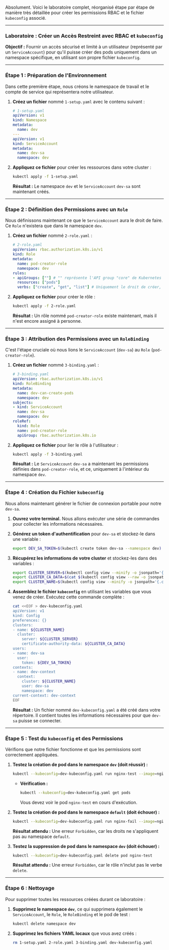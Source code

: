 Absolument. Voici le laboratoire complet, réorganisé étape par étape de manière très détaillée pour créer les permissions RBAC et le fichier `kubeconfig` associé.

-----

### **Laboratoire : Créer un Accès Restreint avec RBAC et `kubeconfig`**

**Objectif :** Fournir un accès sécurisé et limité à un utilisateur (représenté par un `ServiceAccount`) pour qu'il puisse créer des pods uniquement dans un namespace spécifique, en utilisant son propre fichier `kubeconfig`.

-----

### **Étape 1 : Préparation de l'Environnement**

Dans cette première étape, nous créons le namespace de travail et le compte de service qui représentera notre utilisateur.

1.  **Créez un fichier** nommé `1-setup.yaml` avec le contenu suivant :

    ```yaml
    # 1-setup.yaml
    apiVersion: v1
    kind: Namespace
    metadata:
      name: dev
    ---
    apiVersion: v1
    kind: ServiceAccount
    metadata:
      name: dev-sa
      namespace: dev
    ```

2.  **Appliquez ce fichier** pour créer les ressources dans votre cluster :

    ```bash
    kubectl apply -f 1-setup.yaml
    ```

    **Résultat :** Le namespace `dev` et le `ServiceAccount` `dev-sa` sont maintenant créés.

-----

### **Étape 2 : Définition des Permissions avec un `Role`**

Nous définissons maintenant ce que le `ServiceAccount` aura le droit de faire. Ce `Role` n'existera que dans le namespace `dev`.

1.  **Créez un fichier** nommé `2-role.yaml` :

    ```yaml
    # 2-role.yaml
    apiVersion: rbac.authorization.k8s.io/v1
    kind: Role
    metadata:
      name: pod-creator-role
      namespace: dev
    rules:
    - apiGroups: [""] # "" représente l'API group "core" de Kubernetes
      resources: ["pods"]
      verbs: ["create", "get", "list"] # Uniquement le droit de créer, lister et voir les pods
    ```

2.  **Appliquez ce fichier** pour créer le rôle :

    ```bash
    kubectl apply -f 2-role.yaml
    ```

    **Résultat :** Un rôle nommé `pod-creator-role` existe maintenant, mais il n'est encore assigné à personne.

-----

### **Étape 3 : Attribution des Permissions avec un `RoleBinding`**

C'est l'étape cruciale où nous lions le `ServiceAccount` (`dev-sa`) au `Role` (`pod-creator-role`).

1.  **Créez un fichier** nommé `3-binding.yaml` :

    ```yaml
    # 3-binding.yaml
    apiVersion: rbac.authorization.k8s.io/v1
    kind: RoleBinding
    metadata:
      name: dev-can-create-pods
      namespace: dev
    subjects:
    - kind: ServiceAccount
      name: dev-sa
      namespace: dev
    roleRef:
      kind: Role
      name: pod-creator-role
      apiGroup: rbac.authorization.k8s.io
    ```

2.  **Appliquez ce fichier** pour lier le rôle à l'utilisateur :

    ```bash
    kubectl apply -f 3-binding.yaml
    ```

    **Résultat :** Le `ServiceAccount` `dev-sa` a maintenant les permissions définies dans `pod-creator-role`, et ce, uniquement à l'intérieur du namespace `dev`.

-----

### **Étape 4 : Création du Fichier `kubeconfig`**

Nous allons maintenant générer le fichier de connexion portable pour notre `dev-sa`.

1.  **Ouvrez votre terminal.** Nous allons exécuter une série de commandes pour collecter les informations nécessaires.

2.  **Générez un token d'authentification** pour `dev-sa` et stockez-le dans une variable :

    ```bash
    export DEV_SA_TOKEN=$(kubectl create token dev-sa --namespace dev)
    ```

3.  **Récupérez les informations de votre cluster** et stockez-les dans des variables :

    ```bash
    export CLUSTER_SERVER=$(kubectl config view --minify -o jsonpath='{.clusters[0].cluster.server}')
    export CLUSTER_CA_DATA=$(cat $(kubectl config view --raw -o jsonpath='{.clusters[0].cluster.certificate-authority}') | base64 -w 0)
    export CLUSTER_NAME=$(kubectl config view --minify -o jsonpath='{.clusters[0].name}')
    ```

4.  **Assemblez le fichier `kubeconfig`** en utilisant les variables que vous venez de créer. Exécutez cette commande complète :

    ```bash
    cat <<EOF > dev-kubeconfig.yaml
    apiVersion: v1
    kind: Config
    preferences: {}
    clusters:
    - name: ${CLUSTER_NAME}
      cluster:
        server: ${CLUSTER_SERVER}
        certificate-authority-data: ${CLUSTER_CA_DATA}
    users:
    - name: dev-sa
      user:
        token: ${DEV_SA_TOKEN}
    contexts:
    - name: dev-context
      context:
        cluster: ${CLUSTER_NAME}
        user: dev-sa
        namespace: dev
    current-context: dev-context
    EOF
    ```

    **Résultat :** Un fichier nommé `dev-kubeconfig.yaml` a été créé dans votre répertoire. Il contient toutes les informations nécessaires pour que `dev-sa` puisse se connecter.

-----

### **Étape 5 : Test du `kubeconfig` et des Permissions**

Vérifions que notre fichier fonctionne et que les permissions sont correctement appliquées.

1.  **Testez la création de pod dans le namespace `dev` (doit réussir) :**

    ```bash
    kubectl --kubeconfig=dev-kubeconfig.yaml run nginx-test --image=nginx
    ```

      * **Vérification :**
        ```bash
        kubectl --kubeconfig=dev-kubeconfig.yaml get pods
        ```
        Vous devez voir le pod `nginx-test` en cours d'exécution.

2.  **Testez la création de pod dans le namespace `default` (doit échouer) :**

    ```bash
    kubectl --kubeconfig=dev-kubeconfig.yaml run nginx-fail --image=nginx --namespace=default
    ```

    **Résultat attendu :** Une erreur `Forbidden`, car les droits ne s'appliquent pas au namespace `default`.

3.  **Testez la suppression de pod dans le namespace `dev` (doit échouer) :**

    ```bash
    kubectl --kubeconfig=dev-kubeconfig.yaml delete pod nginx-test
    ```

    **Résultat attendu :** Une erreur `Forbidden`, car le rôle n'inclut pas le verbe `delete`.

-----

### **Étape 6 : Nettoyage**

Pour supprimer toutes les ressources créées durant ce laboratoire :

1.  **Supprimez le namespace `dev`**, ce qui supprimera également le `ServiceAccount`, le `Role`, le `RoleBinding` et le pod de test :

    ```bash
    kubectl delete namespace dev
    ```

2.  **Supprimez les fichiers YAML locaux** que vous avez créés :

    ```bash
    rm 1-setup.yaml 2-role.yaml 3-binding.yaml dev-kubeconfig.yaml
    ```
